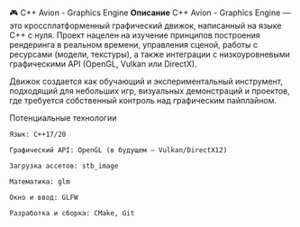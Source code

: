 🎮 C++ Avion - Graphics Engine
**Описание**
C++ Avion - Graphics Engine — это кроссплатформенный графический движок, написанный на языке C++ с нуля. Проект нацелен на изучение принципов построения рендеринга в реальном времени, управления сценой, работы с ресурсами (модели, текстуры), а также интеграции с низкоуровневыми графическими API (OpenGL, Vulkan или DirectX).

Движок создается как обучающий и экспериментальный инструмент, подходящий для небольших игр, визуальных демонстраций и проектов, где требуется собственный контроль над графическим пайплайном.

Потенциальные технологии

    Язык: C++17/20

    Графический API: OpenGL (в будущем — Vulkan/DirectX12)

    Загрузка ассетов: stb_image

    Математика: glm

    Окно и ввод: GLFW

    Разработка и сборка: CMake, Git
